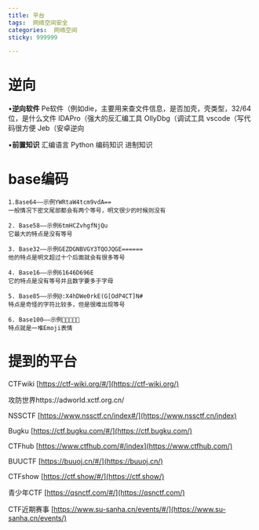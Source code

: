 ```yaml
---
title: 平台
tags:  网络空间安全
categories:  网络空间
sticky: 999999

---
```


# 逆向

•**逆向软件**
 Pe软件（例如die，主要用来查文件信息，是否加壳，壳类型，32/64位，是什么文件
 IDAPro（强大的反汇编工具
 OllyDbg（调试工具
 vscode（写代码很方便
 Jeb（安卓逆向

•**前置知识**
 汇编语言
 Python
 编码知识
 进制知识

# base编码

```
1.Base64——示例YWRtaW4tcm9vdA==
一般情况下密文尾部都会有两个等号，明文很少的时候则没有

2. Base58——示例6tmHCZvhgfNjQu
它最大的特点是没有等号

3. Base32——示例GEZDGNBVGY3TQOJQGE======
他的特点是明文超过十个后面就会有很多等号

4. Base16——示例61646D696E
它的特点是没有等号并且数字要多于字母

5. Base85——示例@:X4hDWe0rkE(G[OdP4CT]N#
特点是奇怪的字符比较多，但是很难出现等号

6. Base100——示例👘👛👤👠👥
特点就是一堆Emoji表情
```

# 提到的平台	

CTFwiki [https://ctf-wiki.org/#/](https://ctf-wiki.org/)  

攻防世界https://adworld.xctf.org.cn/

NSSCTF [https://www.nssctf.cn/index#/](https://www.nssctf.cn/index)

Bugku  [https://ctf.bugku.com/#/](https://ctf.bugku.com/)

CTFhub [https://www.ctfhub.com/#/index](https://www.ctfhub.com/)

BUUCTF [https://buuoj.cn/#/](https://buuoj.cn/)

CTFshow [https://ctf.show/#/](https://ctf.show/)

青少年CTF [https://qsnctf.com/#/](https://qsnctf.com/)

CTF近期赛事 [https://www.su-sanha.cn/events/#/](https://www.su-sanha.cn/events/)